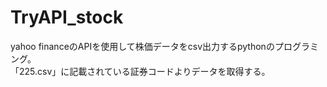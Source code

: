 # TryAPI_stock
yahoo financeのAPIを使用して株価データをcsv出力するpythonのプログラミング。  
「225.csv」に記載されている証券コードよりデータを取得する。
